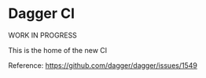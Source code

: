 # Dagger CI

WORK IN PROGRESS

This is the home of the new CI

Reference: https://github.com/dagger/dagger/issues/1549
